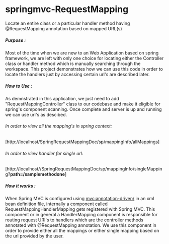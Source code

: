 # springmvc-RequestMapping
Locate an entire class or a particular handler method having @RequestMapping annotation based on mapped URL(s)

##### Purpose : 
Most of the time when we are new to an Web Application based on spring framework, we are left with only one choice for locating either the Controller class or handler method which is manually searching through the workspace. This project demonstrates how we can use this code in order to locate the handlers just by accessing certain url's are described later.

##### How to Use : 

As demnstrated in this application, we just need to add "RequestMappingController" class to our codebase and make it eligible for spring's component scanning.
Once complete and server is up and running we can use url's as descibed.

###### In order to view all the mapping's in spring context:
[http://localhost/SpringRequestMappingDoc/sp/mappingInfo/allMappings]

###### In order to view handler for single url:
[http://localhost//SpringRequestMappingDoc/sp/mappingInfo/singleMapping?**path=/samplemethodone**]

##### How it works :

When Spring MVC is configured using <mvc:annotation-driven/> in an xml bean definition file, internally a component called RequestMappingHandlerMapping gets registered with Spring MVC. This component or in general a HandlerMapping component is responsible for routing request URI's to handlers which are the controller methods annotated with @RequestMapping annotation. We use this component in order to provide either all the mappings or either single mapping based on the url provided by the user.

